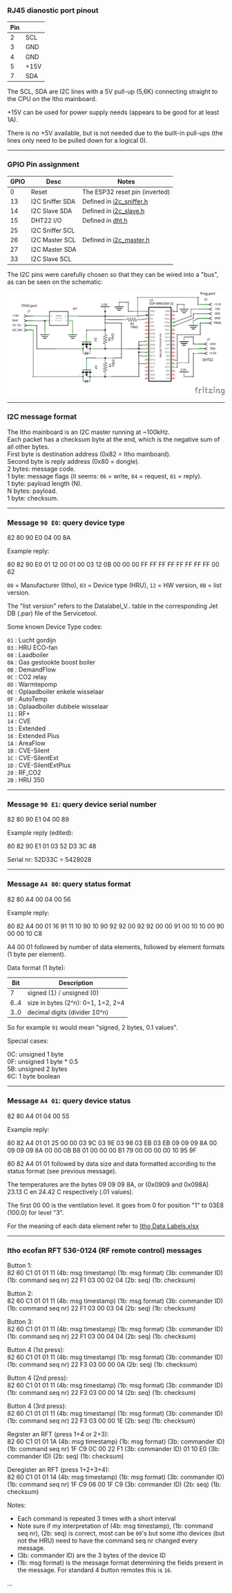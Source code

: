 
### RJ45 dianostic port pinout

| Pin |      |
| --- | ---- |
| 2   | SCL  |
| 3   | GND  |
| 4   | GND  |
| 5   | +15V |
| 7   | SDA  |

The SCL, SDA are I2C lines with a 5V pull-up (5,6K) connecting straight to the CPU on the Itho mainboard.

+15V can be used for power supply needs (appears to be good for at least 1A).

There is no +5V available, but is not needed due to the built-in pull-ups (the lines only need to be pulled down for a logical 0).

---

### GPIO Pin assignment

| GPIO | Desc            | Notes                                          |
| ---- | --------------- | ---------------------------------------------- |
| 0    | Reset           | The ESP32 reset pin (inverted)                 |
| 13   | I2C Sniffer SDA | Defined in [i2c_sniffer.h](main/i2c_sniffer.h) |
| 14   | I2C Slave SDA   | Defined in [i2c_slave.h](main/i2c_slave.h)     |
| 15   | DHT22 I/O       | Defined in [dht.h](main/dht.h)                 |
| 25   | I2C Sniffer SCL |                                                |
| 26   | I2C Master SCL  | Defined in [i2c_master.h](main/i2c_master.h)   |
| 27   | I2C Master SDA  |                                                |
| 33   | I2C Slave SCL   |                                                |

The I2C pins were carefully chosen so that they can be wired into a "bus", as can be seen on the schematic:

![schematic](hru-com-esp32_schem.png)

---

### I2C message format

The Itho mainboard is an I2C master running at ~100kHz.  
Each packet has a checksum byte at the end, which is the negative sum of all other bytes.  
First byte is destination address (0x82 = Itho mainboard).  
Second byte is reply address (0x80 = dongle).  
2 bytes: message code.  
1 byte: message flags (it seems:  `06` = write, `04` = request, `01` = reply).  
1 byte: payload length (N).  
N bytes: payload.  
1 byte: checksum.  

---

### Message `90 E0`: query device type

82 80 90 E0 04 00 8A

Example reply:

80 82 90 E0 01 12 00 01 00 03 12 0B 00 00 00 FF FF FF FF FF FF FF FF 00 62

`00` = Manufacturer (Itho), `03` = Device type (HRU), `12` = HW version, `0B` = list version.

The "list version" refers to the Datalabel_V.. table in the corresponding Jet DB (.par) file of the Servicetool.

Some known Device Type codes:

`01` : Lucht gordijn  
`03` : HRU ECO-fan  
`08` : Laadboiler  
`0A` : Gas gestookte boost boiler  
`0B` : DemandFlow  
`0C` : CO2 relay  
`0D` : Warmtepomp  
`0E` : Oplaadboiler enkele wisselaar  
`0F` : AutoTemp  
`10` : Oplaadboiler dubbele wisselaar  
`11` : RF+  
`14` : CVE  
`15` : Extended  
`16` : Extended Plus  
`1A` : AreaFlow  
`1B` : CVE-Silent  
`1C` : CVE-SilentExt  
`1D` : CVE-SilentExtPlus  
`20` : RF_CO2  
`2B` : HRU 350

---

### Message `90 E1`: query device serial number

82 80 90 E1 04 00 89

Example reply (edited):

80 82 90 E1 01 03 52 D3 3C 48

Serial nr: 52D33C = 5428028

---

### Message `A4 00`: query status format

82 80 A4 00 04 00 56

Example reply:

80 82 A4 00 01 16 91 11 10 90 10 90 92 92 00 92 92 00 00 91 00 10 10 00 90 00 00 10 C8

A4 00 01 followed by number of data elements, followed by element formats (1 byte per element).

Data format (1 byte):

| Bit  | Description                        |
| ---- | ---------------------------------- |
| 7    | signed (1) / unsigned (0)          |
| 6..4 | size in bytes (2^n): 0=1, 1=2, 2=4 |
| 3..0 | decimal digits (divider 10^n)      |

So for example `91` would mean "signed, 2 bytes, 0.1 values".

Special cases:

0C: unsigned 1 byte  
0F: unsigned 1 byte * 0.5  
5B: unsigned 2 bytes  
6C: 1 byte boolean

---

### Message `A4 01`: query device status

82 80 A4 01 04 00 55

Example reply:

80 82 A4 01 01 25 00 00 03 9C 03 9E 03 98 03 EB 03 EB 09 09 09 8A 00 09 09 09 8A 00 00 0B B8 01 00 00 00 B1 79 00 00 00 00 10 95 9F

80 82 A4 01 01 followed by data size and data formatted according to the status format (see previous message).

The temperatures are the bytes 09 09 09 8A, or (0x0909 and 0x098A) 23.13 C en 24.42 C respectively (.01 values).

The first 00 00 is the ventilation level. It goes from 0 for position "1" to 03E8 (100.0) for level "3".

For the meaning of each data element refer to [Itho Data Labels.xlsx](Itho%20Data%20Labels.xlsx)

---

### Itho ecofan RFT 536-0124 (RF remote control) messages

Button 1:  
82 60 C1 01 01 11 (4b: msg timestamp) (1b: msg format) (3b: commander ID) (1b: command seq nr) 22 F1 03 00 02 04 (2b: seq) (1b: checksum)

Button 2:  
82 60 C1 01 01 11 (4b: msg timestamp) (1b: msg format) (3b: commander ID) (1b: command seq nr) 22 F1 03 00 03 04 (2b: seq) (1b: checksum)

Button 3:  
82 60 C1 01 01 11 (4b: msg timestamp) (1b: msg format) (3b: commander ID) (1b: command seq nr) 22 F1 03 00 04 04 (2b: seq) (1b: checksum)

Button 4 (1st press):  
82 60 C1 01 01 11 (4b: msg timestamp) (1b: msg format) (3b: commander ID) (1b: command seq nr) 22 F3 03 00 00 0A (2b: seq) (1b: checksum)

Button 4 (2nd press):  
82 60 C1 01 01 11 (4b: msg timestamp) (1b: msg format) (3b: commander ID) (1b: command seq nr) 22 F3 03 00 00 14 (2b: seq) (1b: checksum)

Button 4 (3rd press):  
82 60 C1 01 01 11 (4b: msg timestamp) (1b: msg format) (3b: commander ID) (1b: command seq nr) 22 F3 03 00 00 1E (2b: seq) (1b: checksum)

Register an RFT (press 1+4 or 2+3):  
82 60 C1 01 01 1A (4b: msg timestamp) (1b: msg format) (3b: commander ID) (1b: command seq nr) 1F C9 0C 00 22 F1 (3b: commander ID) 01 10 E0 (3b: commander
ID) (2b: seq) (1b: checksum)

Deregister an RFT (press 1+2+3+4):  
82 60 C1 01 01 14 (4b: msg timestamp) (1b: msg format) (3b: commander ID) (1b: command seq nr) 1F C9 06 00 1F C9 (3b: commander ID) (2b: seq) (1b: checksum)

Notes:

* Each command is repeated 3 times with a short interval
* Note sure if my interpretation of (4b: msg timestamp), (1b: command seq nr), (2b: seq) is correct, most can be `00`'s but some itho devices (but not the HRU) need to have the command seq nr changed every message.
* (3b: commander ID) are the 3 bytes of the device ID
* (1b: msg format) is the message format determining the fields present in the message. For standard 4 button remotes this is `16`.

...
